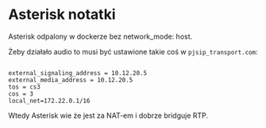 Asterisk notatki
=============

Asterisk odpalony w dockerze bez network_mode: host.


Żeby działało audio to musi być ustawione takie coś w `pjsip_transport.com`:

```

external_signaling_address = 10.12.20.5
external_media_address = 10.12.20.5
tos = cs3
cos = 3
local_net=172.22.0.1/16

```

Wtedy Asterisk wie że jest za NAT-em i dobrze bridguje RTP.
